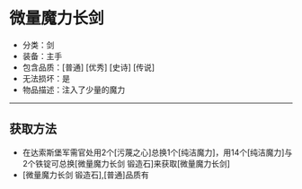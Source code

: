 # 微量魔力长剑
* 分类：剑
* 装备：主手
* 包含品质：[普通] [优秀] [史诗] [传说]
* 无法损坏：是
* 物品描述：注入了少量的魔力
---
## 获取方法
* 在达索斯堡军需官处用2个[污蔑之心]总换1个[纯洁魔力]，用14个[纯洁魔力]与2个铁锭可总换[微量魔力长剑 锻造石]来获取[微量魔力长剑]
* [微量魔力长剑 锻造石],[普通]品质有
